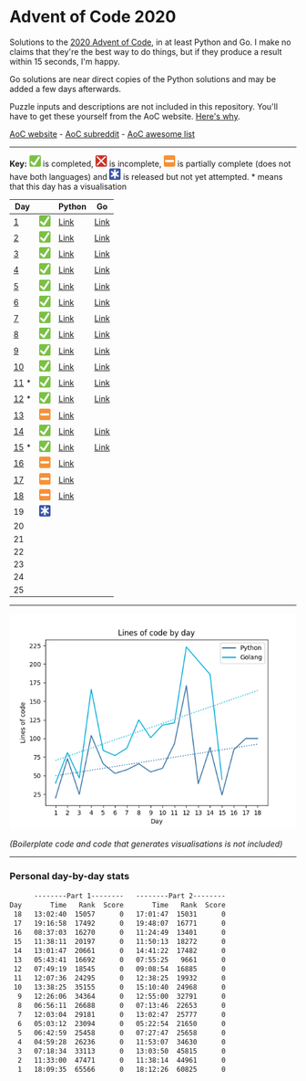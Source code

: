# Advent of Code 2020

Solutions to the [2020 Advent of Code](https://adventofcode.com/2020), in at least Python and Go. I make no claims that they're the best way to do things, but if they produce a result within 15 seconds, I'm happy.

Go solutions are near direct copies of the Python solutions and may be added a few days afterwards.

Puzzle inputs and descriptions are not included in this repository. You'll have to get these yourself from the AoC website. [Here's why](https://www.reddit.com/r/adventofcode/comments/k99rod/sharing_input_data_were_we_requested_not_to/gf2ukkf/?context=3).

[AoC website](https://adventofcode.com) - [AoC subreddit](https://www.reddit.com/r/adventofcode) - [AoC awesome list](https://github.com/Bogdanp/awesome-advent-of-code)

---

**Key:** ![Completed][check] is completed, ![Incomplete][cross] is incomplete, ![Partially complete][partial] is partially complete (does not have both languages) and ![Not yet attempted][pending] is released but not yet attempted. \* means that this day has a visualisation

<!-- PARSE START -->

| Day                                 |                                | Python                                    | Go                                    |
| ----------------------------------- | ------------------------------ | ----------------------------------------- | ------------------------------------- |
| [1](/01-reportRepair)               | ![Completed][check]            | [Link](/01-reportRepair/python)           | [Link](/01-reportRepair/go)           |
| [2](/02-passwordPhilosophy)         | ![Completed][check]            | [Link](/02-passwordPhilosophy/python)     | [Link](/02-passwordPhilosophy/go)     |
| [3](/03-tobogganTrajectory)         | ![Completed][check]            | [Link](/03-tobogganTrajectory/python)     | [Link](/03-tobogganTrajectory/go)     |
| [4](/04-passportProcessing)         | ![Completed][check]            | [Link](/04-passportProcessing/python)     | [Link](/04-passportProcessing/go)     |
| [5](/05-binaryBoarding)             | ![Completed][check]            | [Link](/05-binaryBoarding/python)         | [Link](/05-binaryBoarding/go)         |
| [6](/06-customCustoms)              | ![Completed][check]            | [Link](/06-customCustoms/python)          | [Link](/06-customCustoms/go)          |
| [7](/07-handyHaversacks)            | ![Completed][check]            | [Link](/07-handyHaversacks/python)        | [Link](/07-handyHaversacks/go)        |
| [8](/08-handheldHalting)            | ![Completed][check]            | [Link](/08-handheldHalting/python)        | [Link](/08-handheldHalting/go)        |
| [9](/09-encodingError)              | ![Completed][check]            | [Link](/09-encodingError/python)          | [Link](/09-encodingError/go)          |
| [10](/10-adapterArray)              | ![Completed][check]            | [Link](/10-adapterArray/python)           | [Link](/10-adapterArray/go)           |
| [11](/11-seatingSystem) \*          | ![Completed][check]            | [Link](/11-seatingSystem/python)          | [Link](/11-seatingSystem/python)      |
| [12](/12-rainRisk) \*               | ![Completed][check]            | [Link](/12-rainRisk/python)               | [Link](/12-rainRisk/go)               |
| [13](/13-shuttleSearch)             | ![Partially complete][partial] | [Link](/13-shuttleSearch/python)          |                                       |
| [14](/14-dockingData)               | ![Completed][check]            | [Link](/14-dockingData/python)            | [Link](/14-dockingData/go)            |
| [15](/15-rambunctiousRecitation) \* | ![Completed][check]            | [Link](/15-rambunctiousRecitation/python) | [Link](/15-rambunctiousRecitation/go) |
| [16](/16-ticketTranslation)         | ![Partially complete][partial] | [Link](/16-ticketTranslation/python)      |                                       |
| [17](/17-conwayCubes)               | ![Partially complete][partial] | [Link](/17-conwayCubes/python)            |                                       |
| [18](/18-operationOrder)            | ![Partially complete][partial] | [Link](/18-operationOrder/python)         |                                       |
| 19                                  | ![Not yet attempted][pending]  |                                           |                                       |
| 20                                  |                                |                                           |                                       |
| 21                                  |                                |                                           |                                       |
| 22                                  |                                |                                           |                                       |
| 23                                  |                                |                                           |                                       |
| 24                                  |                                |                                           |                                       |
| 25                                  |                                |                                           |                                       |

<!-- PARSE END -->

---

![Lines of code per day](https://github.com/codemicro/adventOfCode/blob/master/.github/clocgraph.png?raw=true)

_(Boilerplate code and code that generates visualisations is not included)_

---

<!-- RANK START -->

### Personal day-by-day stats

```
      --------Part 1--------   --------Part 2--------
Day       Time   Rank  Score       Time   Rank  Score
 18   13:02:40  15057      0   17:01:47  15031      0
 17   19:16:58  17492      0   19:48:07  16771      0
 16   08:37:03  16270      0   11:24:49  13401      0
 15   11:38:11  20197      0   11:50:13  18272      0
 14   13:01:47  20661      0   14:41:22  17482      0
 13   05:43:41  16692      0   07:55:25   9661      0
 12   07:49:19  18545      0   09:08:54  16885      0
 11   12:07:36  24295      0   12:38:25  19932      0
 10   13:38:25  35155      0   15:10:40  24968      0
  9   12:26:06  34364      0   12:55:00  32791      0
  8   06:56:11  26688      0   07:13:46  22653      0
  7   12:03:04  29181      0   13:02:47  25777      0
  6   05:03:12  23094      0   05:22:54  21650      0
  5   06:42:59  25458      0   07:27:47  25658      0
  4   04:59:28  26236      0   11:53:07  34630      0
  3   07:18:34  33113      0   13:03:50  45815      0
  2   11:33:00  47471      0   11:38:14  44961      0
  1   18:09:35  65566      0   18:12:26  60825      0
```

<!-- RANK END -->

[check]: https://github.com/codemicro/adventOfCode/blob/master/.github/check.png?raw=true
[cross]: https://github.com/codemicro/adventOfCode/blob/master/.github/cross.png?raw=true
[partial]: https://github.com/codemicro/adventOfCode/blob/master/.github/partial.png?raw=true
[pending]: https://github.com/codemicro/adventOfCode/blob/master/.github/asterisk.png?raw=true
